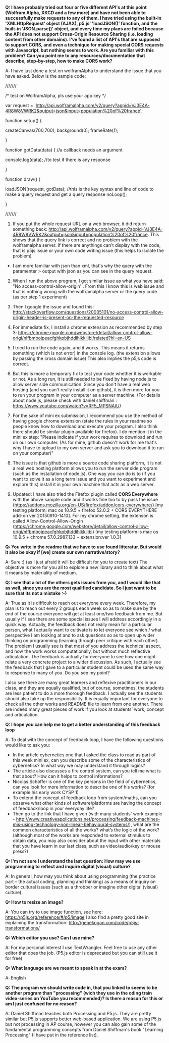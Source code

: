 **Q: I have probably tried out four or five different API's at this point (Wolfram Alpha, XKCD and a few more) and have not been able
to successfully make requests to any of them. I have tried using the built-in 'XMLHttpRequest' object (AJAX), p5.js' 'loadJSON()'
function, and the built-in 'JSON.parse()' object, and every time my plans are foiled because the API does not support Cross-Origin Resource Sharing (i.e. loading content from other domains). I've found a list of API's that are supposed to support CORS, and even
a technique for making special CORS requests with Javascript, but nothing seems to work. Are you familiar with this problem? Can
you point me to any resources/documentation that describe, step-by-step, how to make CORS work?**

A: I have just done a test on wolframAlpha to understand the issue that you have asked. Below is the sample code:

///////

/*
test on WolframAlpha, pls use your app key
*/

var request = 'http://api.wolframalpha.com/v2/query?appid=VJ3E4A-4R8W8VWRK2&output=json&input=population%20of%20france';


function setup() {

  createCanvas(700,700);
  background(0);
  frameRate(1);

}

function gotData(data) {   //a callback needs an argument

  console.log(data);  //to test if there is any response
 
}

function draw() {

  loadJSON(request, gotData); //this is the key syntax and line of code to make a query request and get a query response
  noLoop();

}

///////

1) If you put the whole request URL on a web browser, it did return something back: http://api.wolframalpha.com/v2/query?appid=VJ3E4A-4R8W8VWRK2&output=json&input=population%20of%20france. This shows that the query link is correct and no problem with the wolframalpha server. If there are anythings can't display with the code, that is p5js issue or your own code writing issue (this helps to isolate the problem)

* I am more familiar with json than xml, that's why the query with the paramenter > output with json as you can see in the query request. 

2) When I run the above program, I got similar issue as what you have said: "No access-control-allow-origin' . From this I know this is web issue and that is nothing wrong with the wolframalpha server or the query code (as per step 1 experiment)

3) Then I google the issue and found this: http://stackoverflow.com/questions/20035101/no-access-control-allow-origin-header-is-present-on-the-requested-resource

4) For immediate fix, I install a chrome extension as recommended by step 3: https://chrome.google.com/webstore/detail/allow-control-allow-origi/nlfbmbojpeacfghkpbjhddihlkkiljbi/related?hl=en-US

5) I tried to run the code again, and it works. This means it returns something (which is not error) in the console log. (the extension allows by passing the cross domain issue) This also implies the p5js code is correct.

6) But this is more a temporary fix to test your code whether it is workable or not. As a long run, it is still needed to be fixed by having node.js to allow server side communication. Since you don't have a real web hosting (and you can't really install it on github), it is then more for you to run your program in your computer as a server machine. (For details about node.js, please check with daniel shiffman : https://www.youtube.com/watch?v=RF5_MPSNAtU)

7) For the sake of mini ex submission, I recommend you use the method of having google chrome extension (state the rules in your readme so people know how to download and execute your program. I also think there should be similar plugin available for firefox). I do mention it in the mini ex step: "Please indicate if your work requires to download and run on our own computer. (As for mine, github doesn't work for me that's why I have to upload to my own server and ask you to download it to run on your computer)"

8) The issue is that github is more a source code sharing platform, it is not a real web hosting platform allows you to run the server side program (such as the installation of node.js). One way you can do is to (if you want to solve it as a long term issue and you want to experiment and explore this) install it in your own machine that acts as a web server. 

9) Updated: I have also tried the Firefox plugin called **CORS Everywhere** with the above sample code and it works fine too to by pass the issue (https://addons.mozilla.org/en-US/firefox/addon/cors-everywhere/) [my testing platform: mac os 10.9.5 + firefox 52.0.2 + CORS EVERYTHERE add-on ver 20150910-1410]. For my chrome setting, the extenson is called Allow-Control-Allow-Origin (https://chrome.google.com/webstore/detail/allow-control-allow-origi/nlfbmbojpeacfghkpbjhddihlkkiljbi) [my testing platform is mac os 10.9.5 + chrome 57.0.2987.133 + extension:ver 1.0.3] 

**Q: You write in the readme that we have to use found litteratur. But would it also be okay if [we] create our own narrative/story?**

A: Sure :)  (as I just afraid it will be difficult for you to create text) The objective is more for you all to explore a new library and to think about what it means by materiality of medium. 

**Q: I see that a lot of the others gets issues from you, and I would like that as well, since you are the most qualified candidate. So I just want to be sure that its not a mistake :-)**

A: True as it is difficult to reach out everyone every week. Therefore, my plan is to reach out every 2 groups each week so as to make sure by the end of the course everyone will get at least one/two feedback from me. But usually if I see there are some special issues I will address accordingly in a quick way. Actually, the feedback does not really mean for a particular person, what I actually want to cultivate is to let everyone see which / what perspective I am looking at and to ask questions so as to open up wider thinking on programming (learning through peer critique with each other). The problem I usually see is that most of you address the technical aspect, and how the work works computationally, but without much reflective articulation. The feedback is actually for everyone to see how one might relate a very concrete project to a wider discussion. As such, I actually see the feedback that I gave to a particular student could be used the same way to response to many of you. Do you see my point?

I also see there are many great learners and reflexive practitioners in our class, and they are equally qualified, but of course, sometimes, the students are less patient to do a more thorough feedback. I actually see the students should also take up the responsibility.  It is equally important for everyone to check all the other works and README file to learn from one another. There are indeed many great pieces of work if you look at students’ work, concept and articulation. 

**Q: I hope you can help me to get a better understanding of this feedback loop**

A: To deal with the concept of feedback loop, I have the following questions would like to ask you:

- In the article cybernetics one that I asked the class to read as part of this week mini ex, can you describe some of the characteristics of cybernetics? In what way we may understand it through logics? 
- The article also discusses a fire control system, can you tell me what is that about? How can it helps to control informations? 
- Nicolas Schöffer is one of the key persons in the field of cybernetics, can you look for more information to describe one of his works? (for example his early work CYSP 1)
- To extend the concept of feedback loop from system/maths, can you observe what other kinds of software/platforms are having the concept of feedback/loop in your everyday life? 
- Then go to the link that I have given (with many students' work example - http://www.creativeapplications.net/processing/feedback-machines-mis-using-technology-non-linear-behavioural-systems/), what are the common characteristics of all the works? what’s the logic of the work? (although most of the works are responded to external stimulus to obtain data, you may also consider about the input with other materials that you have learn in our last class, such as video/audio/key or mouse press?)


**Q: I'm not sure I understand the last question: How may we use programming to reflect and inquire digital (visual) culture?**

A: In general, how may you think about using programming (the practice part – the actual coding, planning and thinking) as a means of inquiry on border cultural issues (such as a throbber or imagine other digital (visual) culture).

**Q: How to resize an image?**

A: You can try to use image function, see here: https://p5js.org/reference/#/p5/image
I also find a pretty good site in explaining the transformation: http://genekogan.com/code/p5js-transformations/

**Q: Which editor you use? Can I use mine?**

A: For my personal interest I use TextWrangler. Feel free to use any other editor that does the job. (P5.js editor is deprecated but you can still use it for free)

**Q: What language are we meant to speak in at the exam?**

A: English

**Q: The program we should write code in, that you linked to seems to be another program than "processing" (wich they use in the oding train video-series on YouTube you recommended)? Is there a reason for this or am I just confused for no reason?**

A: Daniel Shiffman teaches both Processing and P5.js. They are pretty similar but P5.js supports better web-based application. We are using P5.js but not processing in AP course, however you can also gain some of the fundamental programming concepts from Daniel Shiffman's book "Learning Processing" (I have put in the reference list).
